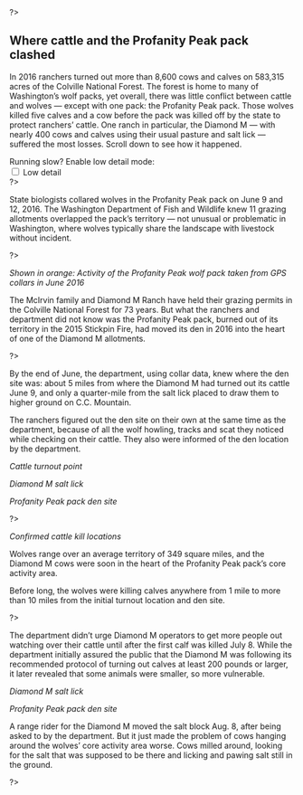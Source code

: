 <?
</div></section>
<section class="mountain">
  <canvas class="mountain-gl"></canvas>
  <div class="constrained">
    <div class="chunk stage" data-stage="intro">
?>

<h2>Where cattle and the Profanity Peak pack clashed</h2>


In 2016 ranchers turned out more than 8,600 cows and calves on 583,315 acres of the Colville National Forest. The forest is home to many of Washington’s wolf packs, yet overall, there was little conflict between cattle and wolves — except with one pack: the Profanity Peak pack. Those wolves killed five calves and a cow before the pack was killed off by the state to protect ranchers’ cattle. One ranch in particular, the Diamond M — with nearly 400 cows and calves using their usual pasture and salt lick — suffered the most losses. Scroll down to see how it happened. 

<div class="controls">
  Running slow? Enable low detail mode:
  <div class="control-row">
    <input type="checkbox" id="low-detail">
    <label for="low-detail">Low detail</label>
  </div>
</div>

<?
    </div>
    <div class="chunk">
?>

State biologists collared wolves in the Profanity Peak pack on June 9 and 12, 2016. The Washington Department of Fish and Wildlife knew 11 grazing allotments overlapped the pack’s territory &mdash; not unusual or problematic in Washington, where wolves typically share the landscape with livestock without incident.

<?
    </div>
    <div class="chunk stage" data-stage="heatmap">
?>

*Shown in orange: Activity of the Profanity Peak wolf pack taken from GPS collars in June 2016*

The McIrvin family and Diamond M Ranch have held their grazing permits in the Colville National Forest for 73 years. But what the ranchers and department did not know was the Profanity Peak pack, burned out of its territory in the 2015 Stickpin Fire, had moved its den in 2016 into the heart of one of the Diamond M allotments. 

<?
    </div>
    <div class="chunk">
?>

<div class="stage" data-stage="turnout"></div>

By the end of June, the department, using collar data, knew where the den site was: about 5 miles from where the Diamond M had turned out its cattle June 9, and only a quarter-mile from the salt lick placed to draw them to higher ground on C.C. Mountain.

The ranchers figured out the den site on their own at the same time as the department, because of all the wolf howling, tracks and scat they noticed while checking on their cattle. They also were informed of the den location by the department. 

*<span class="placeholder" style="background: purple"></span> Cattle turnout point*

*<span class="placeholder" style="background: pink"></span> Diamond M salt lick*

*<span class="placeholder" style="background: yellow"></span> Profanity Peak pack den site*

<?
    </div>
    <div class="chunk">
?>

<div class="stage" data-stage="kills"></div>

*<span class="placeholder" style="background: red"></span> Confirmed cattle kill locations*

Wolves range over an average territory of 349 square miles, and the Diamond M cows were soon in the heart of the Profanity Peak pack’s core activity area.

Before long, the wolves were killing calves anywhere from 1 mile to more than 10 miles from the initial turnout location and den site.

<?
    </div>
    <div class="chunk stage" data-stage="salt">
?>

The department didn’t urge Diamond M operators to get more people out watching over their cattle until after the first calf was killed July 8. While the department initially assured the public that the Diamond M was following its recommended protocol of turning out calves at least 200 pounds or larger, it later revealed that some animals were smaller, so more vulnerable.

*<span class="placeholder" style="background: pink"></span> Diamond M salt lick*

*<span class="placeholder" style="background: yellow"></span> Profanity Peak pack den site*

A range rider for the Diamond M moved the salt block Aug.  8, after being asked to by the department. But it just made the problem of cows hanging around the wolves’ core activity area worse. Cows milled around, looking for the salt that was supposed to be there and licking and pawing salt still in the ground.

<?
    </div>
    <div class="chunk spacer stage" data-stage="outro"></div>

  </div> <!-- constrained -->
</section>
<section class="whiteout">
  <div class="constrained">
?>
